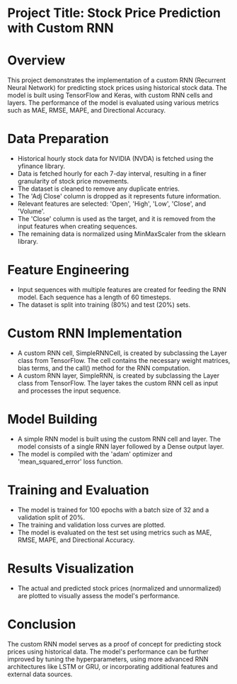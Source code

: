 # Project Title: Stock Price Prediction with Custom RNN
# Overview
This project demonstrates the implementation of a custom RNN (Recurrent Neural Network) for predicting stock prices using historical stock data. The model is built using TensorFlow and Keras, with custom RNN cells and layers. The performance of the model is evaluated using various metrics such as MAE, RMSE, MAPE, and Directional Accuracy.

# Data Preparation
* Historical hourly stock data for NVIDIA (NVDA) is fetched using the yfinance library.
* Data is fetched hourly for each 7-day interval, resulting in a finer granularity of stock price movements.
* The dataset is cleaned to remove any duplicate entries.
* The 'Adj Close' column is dropped as it represents future information.
* Relevant features are selected: 'Open', 'High', 'Low', 'Close', and 'Volume'.
* The 'Close' column is used as the target, and it is removed from the input features when creating sequences.
* The remaining data is normalized using MinMaxScaler from the sklearn library.

# Feature Engineering
* Input sequences with multiple features are created for feeding the RNN model. Each sequence has a length of 60 timesteps.
* The dataset is split into training (80%) and test (20%) sets.
# Custom RNN Implementation
* A custom RNN cell, SimpleRNNCell, is created by subclassing the Layer class from TensorFlow. The cell contains the necessary weight matrices, bias terms, and the     call() method for the RNN computation.
* A custom RNN layer, SimpleRNN, is created by subclassing the Layer class from TensorFlow. The layer takes the custom RNN cell as input and processes the input      sequence.

# Model Building
* A simple RNN model is built using the custom RNN cell and layer. The model consists of a single RNN layer followed by a Dense output layer.
* The model is compiled with the 'adam' optimizer and 'mean_squared_error' loss function.

# Training and Evaluation
* The model is trained for 100 epochs with a batch size of 32 and a validation split of 20%.
* The training and validation loss curves are plotted.
* The model is evaluated on the test set using metrics such as MAE, RMSE, MAPE, and Directional Accuracy.

# Results Visualization
* The actual and predicted stock prices (normalized and unnormalized) are plotted to visually assess the model's performance.

# Conclusion
The custom RNN model serves as a proof of concept for predicting stock prices using historical data. The model's performance can be further improved by tuning the hyperparameters, using more advanced RNN architectures like LSTM or GRU, or incorporating additional features and external data sources. 
